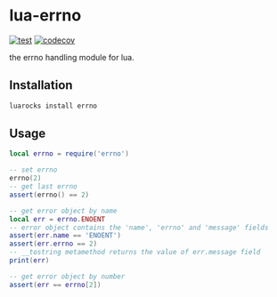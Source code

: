 # lua-errno

[![test](https://github.com/mah0x211/lua-errno/actions/workflows/test.yml/badge.svg)](https://github.com/mah0x211/lua-errno/actions/workflows/test.yml)
[![codecov](https://codecov.io/gh/mah0x211/lua-errno/branch/master/graph/badge.svg)](https://codecov.io/gh/mah0x211/lua-errno)


the errno handling module for lua.


## Installation

```sh
luarocks install errno
```

## Usage

```lua
local errno = require('errno')

-- set errno
errno(2)
-- get last errno
assert(errno() == 2)

-- get error object by name
local err = errno.ENOENT
-- error object contains the 'name', 'errno' and 'message' fields
assert(err.name == 'ENOENT')
assert(err.errno == 2)
-- __tostring metamethod returns the value of err.message field
print(err)

-- get error object by number
assert(err == errno[2])
```
